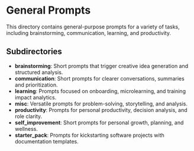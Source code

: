 # General Prompts

This directory contains general-purpose prompts for a variety of tasks, including brainstorming, communication, learning, and productivity.

## Subdirectories

- **brainstorming**: Short prompts that trigger creative idea generation and structured analysis.
- **communication**: Short prompts for clearer conversations, summaries and prioritization.
- **learning**: Prompts focused on onboarding, microlearning, and training impact analytics.
- **misc**: Versatile prompts for problem-solving, storytelling, and analysis.
- **productivity**: Prompts for personal productivity, decision analysis, and role clarity.
- **self_improvement**: Short prompts for personal growth, planning, and wellness.
- **starter_pack**: Prompts for kickstarting software projects with documentation templates.
